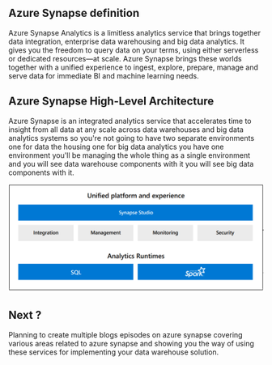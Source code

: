 
## Azure Synapse definition

Azure Synapse Analytics is a limitless analytics service that brings together data integration, enterprise data warehousing and big data analytics. It gives you the freedom to query data on your terms, using either serverless or dedicated resources—at scale. Azure Synapse brings these worlds together with a unified experience to ingest, explore, prepare, manage and serve data for immediate BI and machine learning needs.

## Azure Synapse High-Level Architecture

Azure Synapse is an integrated analytics service that accelerates time to insight from all data at any scale across data warehouses and big data analytics systems so you're not going to have two separate environments one for data the housing one for big data analytics you have one environment you'll be managing the whole thing as a single environment and you will see data warehouse components with it you will see big data components with it.

![DW](https://github.com/gurditsingh/blog/blob/gh-pages/_screenshots/synapse-unified-platform.png?raw=true)


## Next ?

Planning to create multiple blogs episodes on azure synapse covering various areas related to azure synapse and showing you the way of using these services for implementing your data warehouse solution.
<!--stackedit_data:
eyJoaXN0b3J5IjpbMTUzNDk3ODg0Miw3MTUxNjQ3MDMsMTY2Nj
k2MDkxOCwtMjEwMTA1NjcsLTcxMTcwODM2MSwtMzk2NzE3Mjg2
LDY4NTUzMDc5MSw3MTUzMDI3NTIsMTg3NDc5MTM0MiwtOTg0Mj
EzMzE3LDE2MzAzMjg4NTMsLTE1OTUyOTE1NiwtMTIyNjI4MDg4
NywtMTQ2OTUxMjAwOCwtMTY5NTUxMDY5NSwzMDM3ODMyNjEsMT
Q1Mzg5NjAxMiwtMjA1Mzc1NDYyNywtMjA5NjIzODk4LC04MDQ1
NTkxMTZdfQ==
-->
